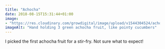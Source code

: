 ```yaml
---
title: "Achocha"
date: 2018-08-15T15:31:44+01:00
image: 
- "https://res.cloudinary.com/growdigital/image/upload/v1544304524/achocha-43330074774.jpg"
imageAlt: "Hand holding 3 green achocha fruit, like pointy cucumbers"
---
```


I picked the first achocha fruit for a stir-fry. Not sure what to expect!
